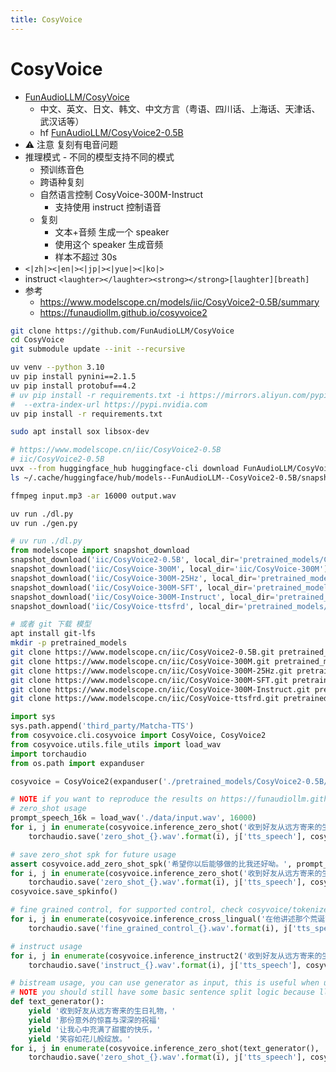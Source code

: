 ```yaml
---
title: CosyVoice
---
```


# CosyVoice

- [FunAudioLLM/CosyVoice](https://github.com/FunAudioLLM/CosyVoice)
  - 中文、英文、日文、韩文、中文方言（粤语、四川话、上海话、天津话、武汉话等）
  - hf [FunAudioLLM/CosyVoice2-0.5B](https://huggingface.co/FunAudioLLM/CosyVoice2-0.5B)
- ⚠️ 注意 复刻有电音问题
- 推理模式 - 不同的模型支持不同的模式
  - 预训练音色
  - 跨语种复刻
  - 自然语言控制 CosyVoice-300M-Instruct
    - 支持使用 instruct 控制语音
  - 复刻
    - 文本+音频 生成一个 speaker
    - 使用这个 speaker 生成音频
    - 样本不超过 30s
- `<|zh|><|en|><|jp|><|yue|><|ko|>`
- instruct `<laughter></laughter><strong></strong>[laughter][breath]`
- 参考
  - https://www.modelscope.cn/models/iic/CosyVoice2-0.5B/summary
  - https://funaudiollm.github.io/cosyvoice2

<!--
爸爸妈妈说我今天吃饭吃的一点也不好，她们都很难过，可是我觉得没什么，但我还是最好先别去惹他们好了，我先去玩我自己的吧。

今晚我的宝贝吃饭吃的一点也不好！为什么每天都这样呢？我真的很难过，我的宝贝为什么就不能好好吃饭呢？
-->

```bash
git clone https://github.com/FunAudioLLM/CosyVoice
cd CosyVoice
git submodule update --init --recursive

uv venv --python 3.10
uv pip install pynini==2.1.5
uv pip install protobuf==4.2
# uv pip install -r requirements.txt -i https://mirrors.aliyun.com/pypi/simple/ --trusted-host=mirrors.aliyun.com
#  --extra-index-url https://pypi.nvidia.com
uv pip install -r requirements.txt

sudo apt install sox libsox-dev

# https://www.modelscope.cn/iic/CosyVoice2-0.5B
# iic/CosyVoice2-0.5B
uvx --from huggingface_hub huggingface-cli download FunAudioLLM/CosyVoice2-0.5B
ls ~/.cache/huggingface/hub/models--FunAudioLLM--CosyVoice2-0.5B/snapshots/*/

ffmpeg input.mp3 -ar 16000 output.wav

uv run ./dl.py
uv run ./gen.py
```

```py title="dl.py"
# uv run ./dl.py
from modelscope import snapshot_download
snapshot_download('iic/CosyVoice2-0.5B', local_dir='pretrained_models/CosyVoice2-0.5B')
snapshot_download('iic/CosyVoice-300M', local_dir='iic/CosyVoice-300M')
snapshot_download('iic/CosyVoice-300M-25Hz', local_dir='pretrained_models/CosyVoice-300M-25Hz')
snapshot_download('iic/CosyVoice-300M-SFT', local_dir='pretrained_models/CosyVoice-300M-SFT')
snapshot_download('iic/CosyVoice-300M-Instruct', local_dir='pretrained_models/CosyVoice-300M-Instruct')
snapshot_download('iic/CosyVoice-ttsfrd', local_dir='pretrained_models/CosyVoice-ttsfrd')
```

```bash
# 或者 git 下载 模型
apt install git-lfs
mkdir -p pretrained_models
git clone https://www.modelscope.cn/iic/CosyVoice2-0.5B.git pretrained_models/CosyVoice2-0.5B
git clone https://www.modelscope.cn/iic/CosyVoice-300M.git pretrained_models/CosyVoice-300M
git clone https://www.modelscope.cn/iic/CosyVoice-300M-25Hz.git pretrained_models/CosyVoice-300M-25Hz
git clone https://www.modelscope.cn/iic/CosyVoice-300M-SFT.git pretrained_models/CosyVoice-300M-SFT
git clone https://www.modelscope.cn/iic/CosyVoice-300M-Instruct.git pretrained_models/CosyVoice-300M-Instruct
git clone https://www.modelscope.cn/iic/CosyVoice-ttsfrd.git pretrained_models/CosyVoice-ttsfrd
```

```py title="gen.py"
import sys
sys.path.append('third_party/Matcha-TTS')
from cosyvoice.cli.cosyvoice import CosyVoice, CosyVoice2
from cosyvoice.utils.file_utils import load_wav
import torchaudio
from os.path import expanduser

cosyvoice = CosyVoice2(expanduser('./pretrained_models/CosyVoice2-0.5B/'), load_jit=False, load_trt=False, fp16=False)

# NOTE if you want to reproduce the results on https://funaudiollm.github.io/cosyvoice2, please add text_frontend=False during inference
# zero_shot usage
prompt_speech_16k = load_wav('./data/input.wav', 16000)
for i, j in enumerate(cosyvoice.inference_zero_shot('收到好友从远方寄来的生日礼物，那份意外的惊喜与深深的祝福让我心中充满了甜蜜的快乐，笑容如花儿般绽放。', '希望你以后能够做的比我还好呦。', prompt_speech_16k, stream=False)):
    torchaudio.save('zero_shot_{}.wav'.format(i), j['tts_speech'], cosyvoice.sample_rate)

# save zero_shot spk for future usage
assert cosyvoice.add_zero_shot_spk('希望你以后能够做的比我还好呦。', prompt_speech_16k, 'my_zero_shot_spk') is True
for i, j in enumerate(cosyvoice.inference_zero_shot('收到好友从远方寄来的生日礼物，那份意外的惊喜与深深的祝福让我心中充满了甜蜜的快乐，笑容如花儿般绽放。', '', '', zero_shot_spk_id='my_zero_shot_spk', stream=False)):
    torchaudio.save('zero_shot_{}.wav'.format(i), j['tts_speech'], cosyvoice.sample_rate)
cosyvoice.save_spkinfo()

# fine grained control, for supported control, check cosyvoice/tokenizer/tokenizer.py#L248
for i, j in enumerate(cosyvoice.inference_cross_lingual('在他讲述那个荒诞故事的过程中，他突然[laughter]停下来，因为他自己也被逗笑了[laughter]。', prompt_speech_16k, stream=False)):
    torchaudio.save('fine_grained_control_{}.wav'.format(i), j['tts_speech'], cosyvoice.sample_rate)

# instruct usage
for i, j in enumerate(cosyvoice.inference_instruct2('收到好友从远方寄来的生日礼物，那份意外的惊喜与深深的祝福让我心中充满了甜蜜的快乐，笑容如花儿般绽放。', '用四川话说这句话', prompt_speech_16k, stream=False)):
    torchaudio.save('instruct_{}.wav'.format(i), j['tts_speech'], cosyvoice.sample_rate)

# bistream usage, you can use generator as input, this is useful when using text llm model as input
# NOTE you should still have some basic sentence split logic because llm can not handle arbitrary sentence length
def text_generator():
    yield '收到好友从远方寄来的生日礼物，'
    yield '那份意外的惊喜与深深的祝福'
    yield '让我心中充满了甜蜜的快乐，'
    yield '笑容如花儿般绽放。'
for i, j in enumerate(cosyvoice.inference_zero_shot(text_generator(), '希望你以后能够做的比我还好呦。', prompt_speech_16k, stream=False)):
    torchaudio.save('zero_shot_{}.wav'.format(i), j['tts_speech'], cosyvoice.sample_rate)
```
